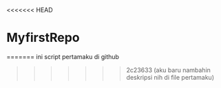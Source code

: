<<<<<<< HEAD
# MyfirstRepo
=======
ini script pertamaku di github
>>>>>>> 2c23633 (aku baru nambahin deskripsi nih di file pertamaku)
